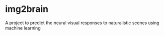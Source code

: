 # img2brain
A project to predict the neural visual responses to naturalistic scenes using machine learning
